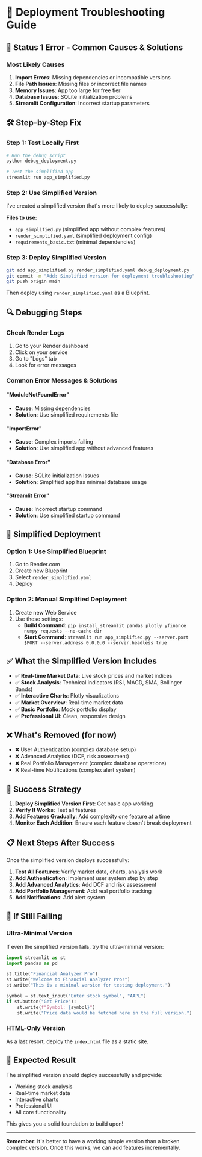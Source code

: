 # 🔧 Deployment Troubleshooting Guide

## 🚨 **Status 1 Error - Common Causes & Solutions**

### **Most Likely Causes**

1. **Import Errors**: Missing dependencies or incompatible versions
2. **File Path Issues**: Missing files or incorrect file names
3. **Memory Issues**: App too large for free tier
4. **Database Issues**: SQLite initialization problems
5. **Streamlit Configuration**: Incorrect startup parameters

## 🛠️ **Step-by-Step Fix**

### **Step 1: Test Locally First**
```bash
# Run the debug script
python debug_deployment.py

# Test the simplified app
streamlit run app_simplified.py
```

### **Step 2: Use Simplified Version**
I've created a simplified version that's more likely to deploy successfully:

**Files to use:**
- `app_simplified.py` (simplified app without complex features)
- `render_simplified.yaml` (simplified deployment config)
- `requirements_basic.txt` (minimal dependencies)

### **Step 3: Deploy Simplified Version**
```bash
git add app_simplified.py render_simplified.yaml debug_deployment.py
git commit -m "Add: Simplified version for deployment troubleshooting"
git push origin main
```

Then deploy using `render_simplified.yaml` as a Blueprint.

## 🔍 **Debugging Steps**

### **Check Render Logs**
1. Go to your Render dashboard
2. Click on your service
3. Go to "Logs" tab
4. Look for error messages

### **Common Error Messages & Solutions**

#### **"ModuleNotFoundError"**
- **Cause**: Missing dependencies
- **Solution**: Use simplified requirements file

#### **"ImportError"**
- **Cause**: Complex imports failing
- **Solution**: Use simplified app without advanced features

#### **"Database Error"**
- **Cause**: SQLite initialization issues
- **Solution**: Simplified app has minimal database usage

#### **"Streamlit Error"**
- **Cause**: Incorrect startup command
- **Solution**: Use simplified startup command

## 🚀 **Simplified Deployment**

### **Option 1: Use Simplified Blueprint**
1. Go to Render.com
2. Create new Blueprint
3. Select `render_simplified.yaml`
4. Deploy

### **Option 2: Manual Simplified Deployment**
1. Create new Web Service
2. Use these settings:
   - **Build Command**: `pip install streamlit pandas plotly yfinance numpy requests --no-cache-dir`
   - **Start Command**: `streamlit run app_simplified.py --server.port $PORT --server.address 0.0.0.0 --server.headless true`

## ✅ **What the Simplified Version Includes**

- ✅ **Real-time Market Data**: Live stock prices and market indices
- ✅ **Stock Analysis**: Technical indicators (RSI, MACD, SMA, Bollinger Bands)
- ✅ **Interactive Charts**: Plotly visualizations
- ✅ **Market Overview**: Real-time market data
- ✅ **Basic Portfolio**: Mock portfolio display
- ✅ **Professional UI**: Clean, responsive design

## ❌ **What's Removed (for now)**

- ❌ User Authentication (complex database setup)
- ❌ Advanced Analytics (DCF, risk assessment)
- ❌ Real Portfolio Management (complex database operations)
- ❌ Real-time Notifications (complex alert system)

## 🎯 **Success Strategy**

1. **Deploy Simplified Version First**: Get basic app working
2. **Verify It Works**: Test all features
3. **Add Features Gradually**: Add complexity one feature at a time
4. **Monitor Each Addition**: Ensure each feature doesn't break deployment

## 📋 **Next Steps After Success**

Once the simplified version deploys successfully:

1. **Test All Features**: Verify market data, charts, analysis work
2. **Add Authentication**: Implement user system step by step
3. **Add Advanced Analytics**: Add DCF and risk assessment
4. **Add Portfolio Management**: Add real portfolio tracking
5. **Add Notifications**: Add alert system

## 🔧 **If Still Failing**

### **Ultra-Minimal Version**
If even the simplified version fails, try the ultra-minimal version:

```python
import streamlit as st
import pandas as pd

st.title("Financial Analyzer Pro")
st.write("Welcome to Financial Analyzer Pro!")
st.write("This is a minimal version for testing deployment.")

symbol = st.text_input("Enter stock symbol", "AAPL")
if st.button("Get Price"):
    st.write(f"Symbol: {symbol}")
    st.write("Price data would be fetched here in the full version.")
```

### **HTML-Only Version**
As a last resort, deploy the `index.html` file as a static site.

## 🎉 **Expected Result**

The simplified version should deploy successfully and provide:
- Working stock analysis
- Real-time market data
- Interactive charts
- Professional UI
- All core functionality

This gives you a solid foundation to build upon!

---

**Remember**: It's better to have a working simple version than a broken complex version. Once this works, we can add features incrementally.









